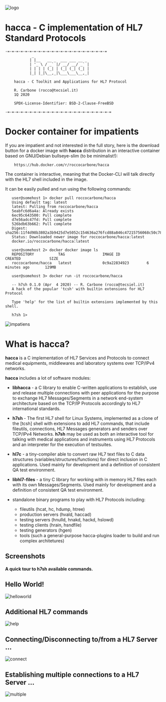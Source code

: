 ![logo]

hacca - C implementation of HL7 Standard Protocols
==========================================================

```
-=-=-=-=-=-=-=-=-=-=-=-=-=-=-=-=-=-=-=-=-=-=-=
            _                         
           | |__   __ _  ___ ___ __ _ 
           | '_ \ / _` |/ __/ __/ _` |
           | | | | (_| | (_| (_| (_| |
           |_| |_|\__,_|\___\___\__,_|

    hacca - C Toolkit and Applications for HL7 Protocol

    R. Carbone (rocco@tecsiel.it)
    1Q 2020

    SPDX-License-Identifier: BSD-2-Clause-FreeBSD

-=-=-=-=-=-=-=-=-=-=-=-=-=-=-=-=-=-=-=-=-=-=-=-=
```

# Docker container for impatients

If you are impatient and not interested in the full story, here is the download button for a docker image with **hacca** distribution in an interactive container based on GNU/Debian bullseye-slim (to be minimalist!):
```
    https://hub.docker.com/r/roccocarbone/hacca
```

The container is interactive, meaning that the Docker-CLI will talk directly with the HL7 shell included in the image.

It can be easily pulled and run using the following commands:
```
   user@somehost 1> docker pull roccocarbone/hacca
   Using default tag: latest
   latest: Pulling from roccocarbone/hacca
   5eabfc6d6a4a: Already exists 
   6ec95c643500: Pull complete 
   d7e56adc47fd: Pull complete 
   526bdb63b662: Pull complete 
   Digest: sha256:11f4d98b3802a3b9425d7e5052c154636a276fcd88a846c47215756068c50c78
   Status: Downloaded newer image for roccocarbone/hacca:latest
   docker.io/roccocarbone/hacca:latest

   user@somehost 2> docker docker image ls
   REPOSITORY           TAG                 IMAGE ID            CREATED             SIZE
   roccocarbone/hacca   latest              0c9a22834923        6 minutes ago       129MB

   user@somehost 3> docker run -it roccocarbone/hacca

   -- h7sh 0.1.0 (Apr  4 2020) -- R. Carbone (rocco@tecsiel.it)
   A hack of the popular 'tcsh' with builtin extensions for HL7 Protocol

   Type 'help' for the list of builtin extensions implemented by this shell.

   h7sh 1> 
```

![impatiens]

# What is hacca?

**hacca** is a C implementation of HL7 Services and Protocols to connect medical equipments, middlewares and laboratory systems over TCP/IPv4 networks.

**hacca** includes a lot of software modules:

 * **libhacca** - a C library to enable C-written applications to establish, use and release multiple connections with peer applications for the purpose to exchange HL7 Messages/Segments in a network end-system architecture based on the TCP/IP Protocols accordingly to HL7 international standards.

 * **h7sh** - The first HL7 shell for Linux Systems, implemented as a clone of the [tcsh] shell with extensions to add HL7 commands, that include fileutils, connections, HL7 Messages generators and senders over TCP/IPv4 Networks. **h7sh** may be used as both an interactive tool for talking with medical applications and instruments using HL7 Protocols and an interpreter for the execution of testsuites.

 * **hl7c** - a tiny-compiler able to convert raw HL7 text files to C data structures (variables/structures/functions) for direct inclusion in C applications. Used mainly for development and a definition of consistent QA test environment.

 * **libhl7-files** - a tiny C library for working with in memory HL7 files each with its own Messages/Segments. Used mainly for development and a definition of consistent QA test environment.

 * standalone binary programs to play with HL7 Protocols including:
   * fileutils          (hcat, hc, hdump, htree)
   * production servers (hvald, haccad)
   * testing servers    (hnulld, hnakd, hackd, hslowd)
   * testing clients    (hrain, hsndfile)
   * testing generators (hgen)
   * tools              (such a general-purpose hacca-plugins loader to build and run complex architetures)

## Screenshots

#### A quick tour to h7sh available commands.

  ## Hello World!
  ![helloworld]

  ## Additional HL7 commands
  ![help]

  ## Connecting/Disconnecting to/from a HL7 Server ...
  ![connect]

  ## Establishing multiple connections to a HL7 Server ...
  ![multiple]


[logo]:       images/hacca.png
[impatiens]:  images/impatiens.png
[helloworld]: images/helloworld.png
[help]:       images/help.png
[connect]:    images/connect.png
[multiple]:   images/multiple.png
